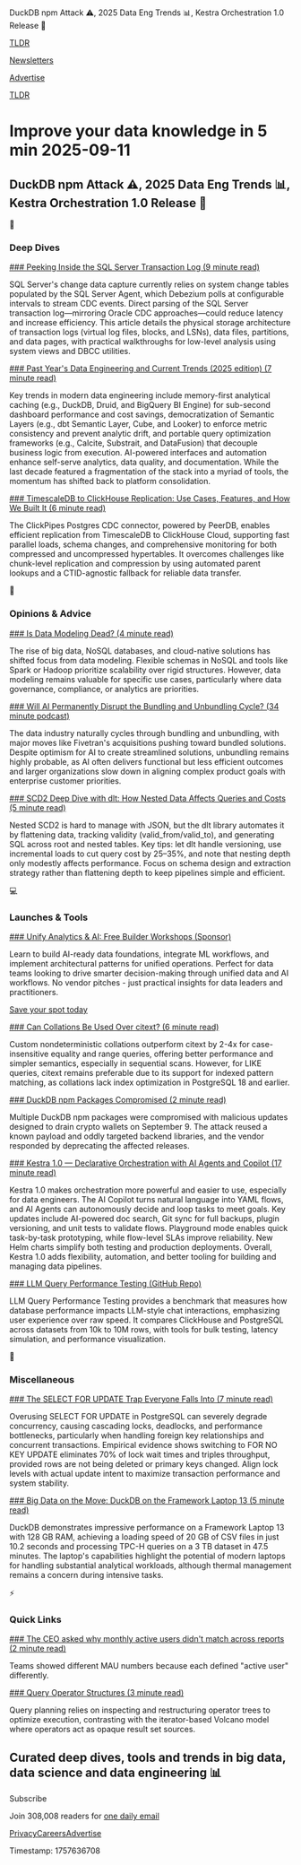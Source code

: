 DuckDB npm Attack ⚠️, 2025 Data Eng Trends 📊, Kestra Orchestration 1.0 Release 🚀

[TLDR](/)

[Newsletters](/newsletters)

[Advertise](https://advertise.tldr.tech/)

[TLDR](/)

# Improve your data knowledge in 5 min 2025-09-11

## DuckDB npm Attack ⚠️, 2025 Data Eng Trends 📊, Kestra Orchestration 1.0 Release 🚀

📱

### Deep Dives

[### Peeking Inside the SQL Server Transaction Log (9 minute read)](https://debezium.io/blog/2025/09/08/sqlserver-tx-log/?utm_source=tldrdata)

SQL Server's change data capture currently relies on system change tables populated by the SQL Server Agent, which Debezium polls at configurable intervals to stream CDC events. Direct parsing of the SQL Server transaction log—mirroring Oracle CDC approaches—could reduce latency and increase efficiency. This article details the physical storage architecture of transaction logs (virtual log files, blocks, and LSNs), data files, partitions, and data pages, with practical walkthroughs for low-level analysis using system views and DBCC utilities.

[### Past Year's Data Engineering and Current Trends (2025 edition) (7 minute read)](https://smallbigdata.substack.com/p/past-years-data-engineering-and-current?utm_source=tldrdata)

Key trends in modern data engineering include memory-first analytical caching (e.g., DuckDB, Druid, and BigQuery BI Engine) for sub-second dashboard performance and cost savings, democratization of Semantic Layers (e.g., dbt Semantic Layer, Cube, and Looker) to enforce metric consistency and prevent analytic drift, and portable query optimization frameworks (e.g., Calcite, Substrait, and DataFusion) that decouple business logic from execution. AI-powered interfaces and automation enhance self-serve analytics, data quality, and documentation. While the last decade featured a fragmentation of the stack into a myriad of tools, the momentum has shifted back to platform consolidation.

[### TimescaleDB to ClickHouse Replication: Use Cases, Features, and How We Built It (6 minute read)](https://clickhouse.com/blog/timescale-to-clickhouse-clickpipe-cdc?utm_source=tldrdata)

The ClickPipes Postgres CDC connector, powered by PeerDB, enables efficient replication from TimescaleDB to ClickHouse Cloud, supporting fast parallel loads, schema changes, and comprehensive monitoring for both compressed and uncompressed hypertables. It overcomes challenges like chunk-level replication and compression by using automated parent lookups and a CTID-agnostic fallback for reliable data transfer.

🚀

### Opinions & Advice

[### Is Data Modeling Dead? (4 minute read)](https://www.confessionsofadataguy.com/is-data-modeling-dead/?utm_source=tldrdata)

The rise of big data, NoSQL databases, and cloud-native solutions has shifted focus from data modeling. Flexible schemas in NoSQL and tools like Spark or Hadoop prioritize scalability over rigid structures. However, data modeling remains valuable for specific use cases, particularly where data governance, compliance, or analytics are priorities.

[### Will AI Permanently Disrupt the Bundling and Unbundling Cycle? (34 minute podcast)](https://datastackshow.com/podcast/will-ai-permanently-disrupt-the-bundling-and-unbundling-cycle/?utm_source=tldrdata)

The data industry naturally cycles through bundling and unbundling, with major moves like Fivetran's acquisitions pushing toward bundled solutions. Despite optimism for AI to create streamlined solutions, unbundling remains highly probable, as AI often delivers functional but less efficient outcomes and larger organizations slow down in aligning complex product goals with enterprise customer priorities.

[### SCD2 Deep Dive with dlt: How Nested Data Affects Queries and Costs (5 minute read)](https://dlthub.com/blog/scd2-nested-json-data-cost-optimization?utm_source=tldrdata)

Nested SCD2 is hard to manage with JSON, but the dlt library automates it by flattening data, tracking validity (valid\_from/valid\_to), and generating SQL across root and nested tables. Key tips: let dlt handle versioning, use incremental loads to cut query cost by 25–35%, and note that nesting depth only modestly affects performance. Focus on schema design and extraction strategy rather than flattening depth to keep pipelines simple and efficient.

💻

### Launches & Tools

[### Unify Analytics & AI: Free Builder Workshops (Sponsor)](http://bit.ly/44s7T94?trk=a8fcd5db-55ce-4627-8ed0-3286d3138e8c&amp;sc_channel=el&amp;utm_source=tldrdata)

Learn to build AI-ready data foundations, integrate ML workflows, and implement architectural patterns for unified operations. Perfect for data teams looking to drive smarter decision-making through unified data and AI workflows. No vendor pitches - just practical insights for data leaders and practitioners.

[Save your spot today](http://bit.ly/44s7T94?trk=a8fcd5db-55ce-4627-8ed0-3286d3138e8c&sc_channel=el)

[### Can Collations Be Used Over citext? (6 minute read)](https://www.cybertec-postgresql.com/en/can-collations-be-used-over-citext/?utm_source=tldrdata)

Custom nondeterministic collations outperform citext by 2-4x for case-insensitive equality and range queries, offering better performance and simpler semantics, especially in sequential scans. However, for LIKE queries, citext remains preferable due to its support for indexed pattern matching, as collations lack index optimization in PostgreSQL 18 and earlier.

[### DuckDB npm Packages Compromised (2 minute read)](https://www.aikido.dev/blog/duckdb-npm-packages-compromised?utm_source=tldrdata)

Multiple DuckDB npm packages were compromised with malicious updates designed to drain crypto wallets on September 9. The attack reused a known payload and oddly targeted backend libraries, and the vendor responded by deprecating the affected releases.

[### Kestra 1.0 — Declarative Orchestration with AI Agents and Copilot (17 minute read)](https://kestra.io/blogs/release-1-0?utm_source=tldrdata)

Kestra 1.0 makes orchestration more powerful and easier to use, especially for data engineers. The AI Copilot turns natural language into YAML flows, and AI Agents can autonomously decide and loop tasks to meet goals. Key updates include AI-powered doc search, Git sync for full backups, plugin versioning, and unit tests to validate flows. Playground mode enables quick task-by-task prototyping, while flow-level SLAs improve reliability. New Helm charts simplify both testing and production deployments. Overall, Kestra 1.0 adds flexibility, automation, and better tooling for building and managing data pipelines.

[### LLM Query Performance Testing (GitHub Repo)](https://github.com/514-labs/LLM-query-test?utm_source=tldrdata)

LLM Query Performance Testing provides a benchmark that measures how database performance impacts LLM-style chat interactions, emphasizing user experience over raw speed. It compares ClickHouse and PostgreSQL across datasets from 10k to 10M rows, with tools for bulk testing, latency simulation, and performance visualization.

🎁

### Miscellaneous

[### The SELECT FOR UPDATE Trap Everyone Falls Into (7 minute read)](https://medium.com/fresha-data-engineering/the-select-for-update-trap-everyone-falls-into-8643089f94c7?utm_source=tldrdata)

Overusing SELECT FOR UPDATE in PostgreSQL can severely degrade concurrency, causing cascading locks, deadlocks, and performance bottlenecks, particularly when handling foreign key relationships and concurrent transactions. Empirical evidence shows switching to FOR NO KEY UPDATE eliminates 70% of lock wait times and triples throughput, provided rows are not being deleted or primary keys changed. Align lock levels with actual update intent to maximize transaction performance and system stability.

[### Big Data on the Move: DuckDB on the Framework Laptop 13 (5 minute read)](https://duckdb.org/2025/09/08/duckdb-on-the-framework-laptop-13.html?utm_source=tldrdata)

DuckDB demonstrates impressive performance on a Framework Laptop 13 with 128 GB RAM, achieving a loading speed of 20 GB of CSV files in just 10.2 seconds and processing TPC-H queries on a 3 TB dataset in 47.5 minutes. The laptop's capabilities highlight the potential of modern laptops for handling substantial analytical workloads, although thermal management remains a concern during intensive tasks.

⚡️

### Quick Links

[### The CEO asked why monthly active users didn't match across reports (2 minute read)](https://www.linkedin.com/posts/alrolorojas_datastrategy-analytics-businessintelligence-share-7371121682297683968-BEah?utm_source=tldrdata)

Teams showed different MAU numbers because each defined "active user" differently.

[### Query Operator Structures (3 minute read)](https://buttondown.com/jaffray/archive/query-operator-structures/?utm_source=tldrdata)

Query planning relies on inspecting and restructuring operator trees to optimize execution, contrasting with the iterator-based Volcano model where operators act as opaque result set sources.

## Curated deep dives, tools and trends in big data, data science and data engineering 📊

Subscribe

Join 308,008 readers for [one daily email](/api/latest/data)

[Privacy](/privacy)[Careers](https://jobs.ashbyhq.com/tldr.tech)[Advertise](/data/advertise)

Timestamp: 1757636708